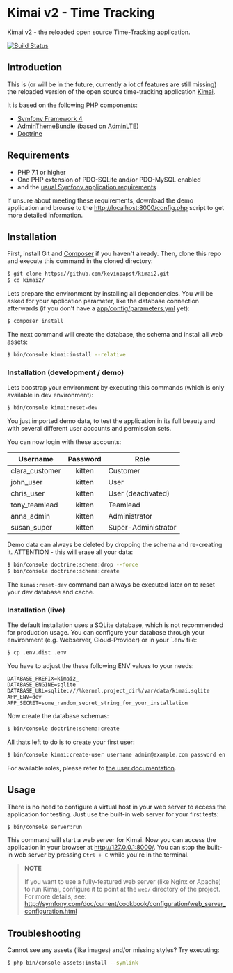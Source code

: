 # Kimai v2 - Time Tracking

Kimai v2 - the reloaded open source Time-Tracking application.

[![Build Status](https://travis-ci.org/kevinpapst/kimai2.svg?branch=master)](https://travis-ci.org/kevinpapst/kimai2)

## Introduction

This is (or will be in the future, currently a lot of features are still missing) the reloaded version of the open source time-tracking application [Kimai](http://www.kimai.org).

It is based on the following PHP components:
- [Symfony Framework 4](https://github.com/symfony/symfony)
- [AdminThemeBundle](https://github.com/avanzu/AdminThemeBundle/) (based on [AdminLTE](https://github.com/almasaeed2010/AdminLTE/))
- [Doctrine](https://github.com/doctrine/)

## Requirements

- PHP 7.1 or higher
- One PHP extension of PDO-SQLite and/or PDO-MySQL enabled
- and the [usual Symfony application requirements](http://symfony.com/doc/current/reference/requirements.html)

If unsure about meeting these requirements, download the demo application and
browse to the <http://localhost:8000/config.php> script to get more detailed information.

## Installation

First, install Git and [Composer](https://getcomposer.org/doc/00-intro.md)
if you haven't already. Then, clone this repo and execute this command in the cloned directory:

```bash
$ git clone https://github.com/kevinpapst/kimai2.git
$ cd kimai2/
```

Lets prepare the environment by installing all dependencies. You will be asked for your application parameter,
like the database connection afterwards (if you don't have a [app/config/parameters.yml](blob/master/app/config/parameters.yml.dist) yet):

```bash
$ composer install
```

The next command will create the database, the schema and install all web assets:
```bash
$ bin/console kimai:install --relative
```

### Installation (development / demo)

Lets boostrap your environment by executing this commands (which is only available in dev environment): 
```bash
$ bin/console kimai:reset-dev
```

You just imported demo data, to test the application in its full beauty and with several different user accounts and permission sets.

You can now login with these accounts:

| Username | Password | Role |
|---|:---:|---|
| clara_customer | kitten | Customer |
| john_user | kitten | User |
| chris_user | kitten | User (deactivated) |
| tony_teamlead | kitten | Teamlead |
| anna_admin | kitten | Administrator |
| susan_super | kitten | Super-Administrator |

Demo data can always be deleted by dropping the schema and re-creating it.
ATTENTION - this will erase all your data:

```bash
$ bin/console doctrine:schema:drop --force
$ bin/console doctrine:schema:create
```

The `kimai:reset-dev` command can always be executed later on to reset your dev database and cache.

### Installation (live)

The default installation uses a SQLite database, which is not recommended for production usage.
You can configure your database through your environment (e.g. Webserver, Cloud-Provider) or in your `.env file:
```bash
$ cp .env.dist .env
```

You have to adjust the these following ENV values to your needs:
```
DATABASE_PREFIX=kimai2_
DATABASE_ENGINE=sqlite
DATABASE_URL=sqlite:///%kernel.project_dir%/var/data/kimai.sqlite
APP_ENV=dev
APP_SECRET=some_random_secret_string_for_your_installation
```

Now create the database schemas:
```bash
$ bin/console doctrine:schema:create
```

All thats left to do is to create your first user:

```bash
$ bin/console kimai:create-user username admin@example.com password en ROLE_SUPER_ADMIN
```

For available roles, please refer to [the user documentation](var/docs/users.md).

## Usage

There is no need to configure a virtual host in your web server to access the application for testing.
Just use the built-in web server for your first tests:

```bash
$ bin/console server:run
```

This command will start a web server for Kimai. Now you can access the application in your browser at <http://127.0.0.1:8000/>. 
You can stop the built-in web server by pressing `Ctrl + C` while you're in the terminal.

> **NOTE**
>
> If you want to use a fully-featured web server (like Nginx or Apache) to run
> Kimai, configure it to point at the `web/` directory of the project.
> For more details, see:
> http://symfony.com/doc/current/cookbook/configuration/web_server_configuration.html

## Troubleshooting

Cannot see any assets (like images) and/or missing styles? Try executing:
```bash
$ php bin/console assets:install --symlink
```

